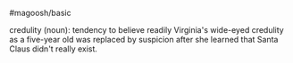 #magoosh/basic

credulity (noun): tendency to believe readily 
Virginia's wide-eyed credulity as a five-year old was replaced by suspicion after she learned that Santa 
Claus didn't really exist. 
